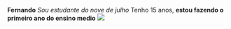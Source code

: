 **Fernando**
_Sou estudante do nove de julho_
Tenho 15 anos, **estou fazendo o primeiro ano do ensino medio** 
![](https://i.giphy.com/media/v1.Y2lkPTc5MGI3NjExbnI0emRmaHY5dDJhcW44NmM4bjM1Z3EweHV1NGNnN3BsM21veTdieCZlcD12MV9pbnRlcm5hbF9naWZfYnlfaWQmY3Q9Zw/UO5elnTqo4vSg/giphy.gif)
